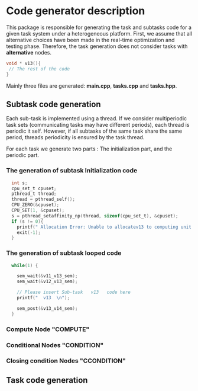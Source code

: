 # Code generator description 

This package is responsible for generating the task and subtasks code
for a given task system under a heterogeneous platform. First, we
assume that all alternative choices have been made in the real-time
optimization and testing phase. Therefore, the task generation does
not consider tasks with **alternative** nodes. 

```c
void * v13(){ 
 // The rest of the code 
}
```


Mainly three files are generated: **main.cpp**, **tasks.cpp** and
**tasks.hpp**. 


## Subtask code generation

Each sub-task is implemented using a thread. If we consider
multiperiodic task sets (communicating tasks may have different
periods), each thread is periodic it self. However, if all subtasks of
the same task share the same period, threads periodicity is ensured by
the task thread. 

For each task we generate two parts : The initialization part, and the
periodic part.



### The generation of subtask  Initialization  code



```c
  int s; 
  cpu_set_t cpuset;
  pthread_t thread;
  thread = pthread_self();
  CPU_ZERO(&cpuset);
  CPU_SET(1, &cpuset);
  s = pthread_setaffinity_np(thread, sizeof(cpu_set_t), &cpuset);
  if (s != 0){ 
    printf(" Allocation Error: Unable to allocatev13 to computing unit 1, exiting \n ");
    exit(-1); 
  } 
``` 


### The generation of subtask  looped code

```c
  while(1) {

    sem_wait(&v11_v13_sem);
    sem_wait(&v12_v13_sem);

    // Please insert Sub-task   v13   code here
    printf("  v13  \n");

    sem_post(&v13_v14_sem);
  }
```
 



### Compute Node "COMPUTE"

### Conditional Nodes  "CONDITION"

### Closing condition  Nodes "CCONDITION"


## Task code generation 


